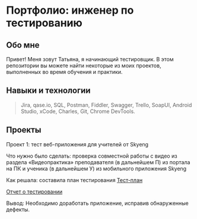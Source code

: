 # Портфолио: инженер по тестированию

## Обо мне

Привет! Меня зовут Татьяна, я начинающий тестировщик.
В этом репозитории вы можете найти некоторые из моих проектов, выполненных во время обучения и практики.

## Навыки и технологии
>Jira, qase.io, SQL, Postman, Fiddler, Swagger, Trello,
SoapUI, Android Studio, xCode, Charles, Git, Chrome DevTools.

## Проекты
Проект 1: тест веб-приложения для учителей от Skyeng

Что нужно было сделать:
проверка совместной работы с видео из раздела «Видеопрактика» преподавателя (в дальнейшем П) из портала на ПК и ученика (в дальнейшем У) из мобильного приложения Skyeng

Как решала: составила план тестирования
[Тест-план](https://talpeeva.atlassian.net/l/cp/J1fH56tp)

[Отчет о тестировании](https://talpeeva.atlassian.net/l/cp/WjMasD1R)

Вывод: Необходимо доработать приложение, исправив обнаруженные дефекты.



